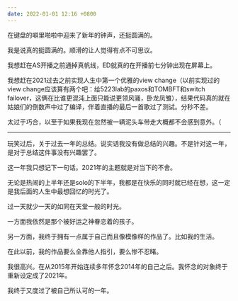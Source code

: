 ```yaml
---
date: 2022-01-01 12:16 +0800
---
```

<!-- more -->

在键盘的噼里啪啦中迎来了新年的钟声，还挺圆满的。

我是说真的挺圆满的。顺滑的让人觉得有点不可思议。

我想赶在AS开播之前通掉真帆线，ED就真的在开播前七分钟出现在屏幕上。

我想赶在2021过去之前实现人生中第一个优雅的view change（以前实现过的view change应该算有两个吧：给5223lab的paxos和TOMBFT和switch failover，这俩在比谁更混沌上面只能说更领风骚，卧龙凤雏），结果代码真的就在姑娘们的倒数声中过了编译，伴着直播的最后一首歌过了测试。分秒不差。

太过于巧合，以至于如果我现在忽然被一辆泥头车带走大概都不会感到意外。（

----

玩笑过后，关于过去一年的总结。说实话我没有做总结的兴趣。不是针对这一年，是对于总结这件事没有兴趣罢了。

这一年我只想记下一句话。2021年的主题就是对当下的不舍。

无论是热闹的上半年还是solo的下半年，我都是在快乐的同时就已经在想，这一定是我后面的人生中最想回忆的时光了。

过一天就少一天的如同在天堂一般的时光。

一方面我依然是那个被好运之神眷恋着的孩子。

另一方面，我终于拥有一点属于自己而且像模像样的作品了。比如我的生活。

在此以前，我的作品要么全靠他人指引，要么惨不忍睹。

我很高兴。在从2015年开始连续多年怀念2014年的自己之后。我怀念的对象终于重新设定成了2021年。

我终于又度过了被自己所认可的一年。
